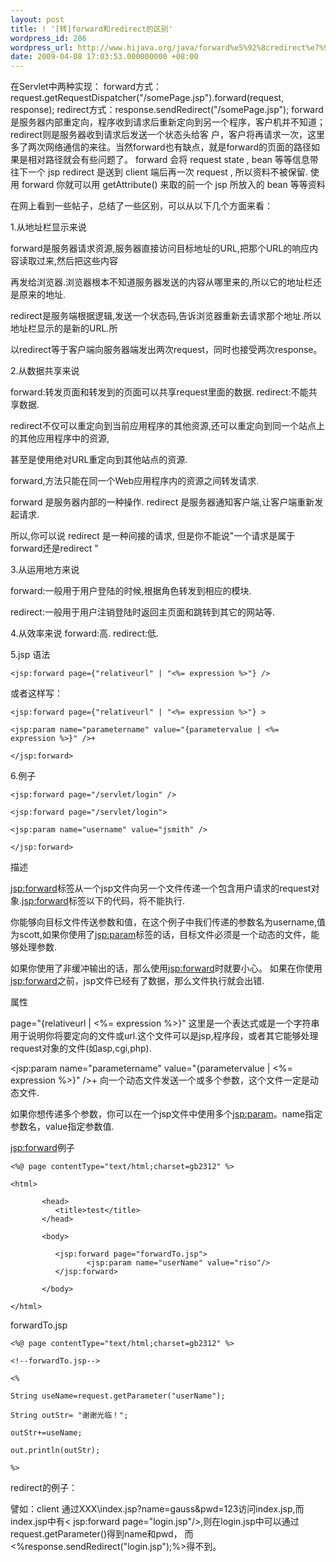 ```yaml
---
layout: post
title: ! '[转]forward和redirect的区别'
wordpress_id: 286
wordpress_url: http://www.hijava.org/java/forward%e5%92%8credirect%e7%9a%84%e5%8c%ba%e5%88%ab
date: 2009-04-08 17:03:53.000000000 +08:00
---
```

在Servlet中两种实现：
forward方式：request.getRequestDispatcher("/somePage.jsp").forward(request, response);
redirect方式：response.sendRedirect("/somePage.jsp");
forward是服务器内部重定向，程序收到请求后重新定向到另一个程序，客户机并不知道；redirect则是服务器收到请求后发送一个状态头给客 户，客户将再请求一次，这里多了两次网络通信的来往。当然forward也有缺点，就是forward的页面的路径如果是相对路径就会有些问题了。
forward 会将 request state , bean 等等信息带往下一个 jsp
redirect 是送到 client 端后再一次 request , 所以资料不被保留.
使用 forward 你就可以用 getAttribute() 来取的前一个 jsp 所放入的 bean 等等资料

在网上看到一些帖子，总结了一些区别，可以从以下几个方面来看：

1.从地址栏显示来说

forward是服务器请求资源,服务器直接访问目标地址的URL,把那个URL的响应内容读取过来,然后把这些内容

再发给浏览器.浏览器根本不知道服务器发送的内容从哪里来的,所以它的地址栏还是原来的地址.

redirect是服务端根据逻辑,发送一个状态码,告诉浏览器重新去请求那个地址.所以地址栏显示的是新的URL.所

以redirect等于客户端向服务器端发出两次request，同时也接受两次response。

2.从数据共享来说

forward:转发页面和转发到的页面可以共享request里面的数据.
redirect:不能共享数据.

redirect不仅可以重定向到当前应用程序的其他资源,还可以重定向到同一个站点上的其他应用程序中的资源,

甚至是使用绝对URL重定向到其他站点的资源.

forward,方法只能在同一个Web应用程序内的资源之间转发请求.

forward 是服务器内部的一种操作.
redirect 是服务器通知客户端,让客户端重新发起请求.

所以,你可以说 redirect 是一种间接的请求, 但是你不能说"一个请求是属于forward还是redirect "

3.从运用地方来说

forward:一般用于用户登陆的时候,根据角色转发到相应的模块.

redirect:一般用于用户注销登陆时返回主页面和跳转到其它的网站等.

4.从效率来说
forward:高.
redirect:低.

5.jsp 语法

	<jsp:forward page={"relativeurl" | "<%= expression %>"} />

或者这样写：

	<jsp:forward page={"relativeurl" | "<%= expression %>"} >

	<jsp:param name="parametername" value="{parametervalue | <%= expression %>}" />+

	</jsp:forward>

6.例子

	<jsp:forward page="/servlet/login" />

	<jsp:forward page="/servlet/login">

	<jsp:param name="username" value="jsmith" />

	</jsp:forward>

描述

<jsp:forward>标签从一个jsp文件向另一个文件传递一个包含用户请求的request对象.<jsp:forward>标签以下的代码，将不能执行.

你能够向目标文件传送参数和值，在这个例子中我们传递的参数名为username,值为scott,如果你使用了<jsp:param>标签的话，目标文件必须是一个动态的文件，能够处理参数.

如果你使用了非缓冲输出的话，那么使用<jsp:forward>时就要小心。
如果在你使用<jsp:forward>之前，jsp文件已经有了数据，那么文件执行就会出错.

属性

page="{relativeurl | <%= expression %>}"
这里是一个表达式或是一个字符串用于说明你将要定向的文件或url.这个文件可以是jsp,程序段，或者其它能够处理request对象的文件(如asp,cgi,php).

<jsp:param name="parametername" value="{parametervalue | <%= expression %>}" />+
向一个动态文件发送一个或多个参数，这个文件一定是动态文件.

如果你想传递多个参数，你可以在一个jsp文件中使用多个<jsp:param>。name指定参数名，value指定参数值.

<jsp:forward>例子

	<%@ page contentType="text/html;charset=gb2312" %>

	<html>

	       <head>
		      <title>test</title>
	       </head>

	       <body>

		      <jsp:forward page="forwardTo.jsp">
		             <jsp:param name="userName" value="riso"/>
		      </jsp:forward>

	       </body>

	</html>


forwardTo.jsp

	<%@ page contentType="text/html;charset=gb2312" %>

	<!--forwardTo.jsp-->

	<%

	String useName=request.getParameter("userName");

	String outStr= "谢谢光临！";

	outStr+=useName;

	out.println(outStr);

	%>

redirect的例子：

譬如：client 通过XXX\index.jsp?name=gauss&pwd=123访问index.jsp,而index.jsp中有< jsp:forward page="login.jsp"/>,则在login.jsp中可以通过request.getParameter()得到name和pwd， 而<%response.sendRedirect("login.jsp");%>得不到。
